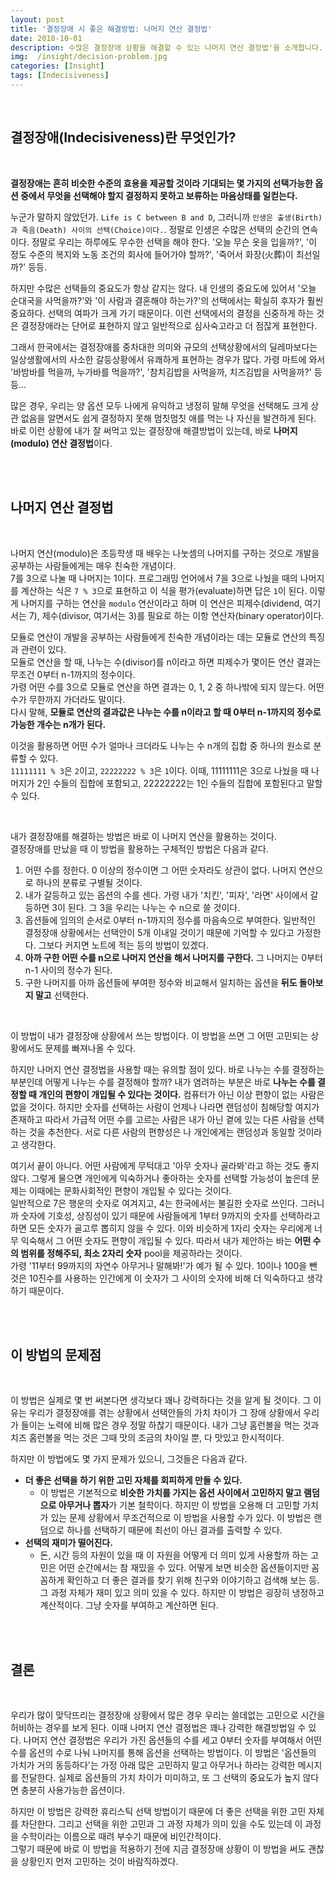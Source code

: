 ```yaml
---
layout: post
title: '결정장애 시 좋은 해결방법: 나머지 연산 결정법'
date: 2018-10-01
description: 수많은 결정장애 상황을 해결할 수 있는 나머지 연산 결정법'을 소개합니다.
img:  /insight/decision-problem.jpg
categories: [Insight]
tags: [Indecisiveness]
---
```



<br>

## 결정장애(Indecisiveness)란 무엇인가?

<br>

**결정장애는 흔히 비슷한 수준의 효용을 제공할 것이라 기대되는 몇 가지의 선택가능한 옵션 중에서 무엇을 선택해야 할지 결정하지 못하고 보류하는 마음상태를 일컫는다.**  

누군가 말하지 않았던가. `Life is C between B and D`, 그러니까 `인생은 출생(Birth)과 죽음(Death) 사이의 선택(Choice)이다.`. 정말로 인생은 수많은 선택의 순간의 연속이다. 정말로 우리는 하루에도 무수한 선택을 해야 한다. '오늘 무슨 옷을 입을까?', '이 정도 수준의 복지와 노동 조건의 회사에 들어가야 할까?', '죽어서 화장(火葬)이 최선일까?' 등등.    

하지만 수많은 선택들의 중요도가 항상 같지는 않다. 내 인생의 중요도에 있어서 '오늘 순대국을 사먹을까?'와 '이 사람과 결혼해야 하는가?'의 선택에서는 확실히 후자가 훨씬 중요하다. 선택의 여파가 크게 가기 때문이다. 이런 선택에서의 결정을 신중하게 하는 것은 결정장애라는 단어로 표현하지 않고 일반적으로 심사숙고라고 더 점잖게 표현한다.

그래서 한국에서는 결정장애를 중차대한 의미와 규모의 선택상황에서의 딜레마보다는 일상생활에서의 사소한 갈등상황에서 유쾌하게 표현하는 경우가 많다. 가령 마트에 와서 '바밤바를 먹을까, 누가바를 먹을까?', '참치김밥을 사먹을까, 치즈김밥을 사먹을까?' 등등...  

많은 경우, 우리는 양 옵션 모두 나에게 유익하고 냉정히 말해 무엇을 선택해도 크게 상관 없음을 알면서도 쉽게 결정하지 못해 멈칫멈칫 애를 먹는 나 자신을 발견하게 된다. 바로 이런 상황에 내가 잘 써먹고 있는 결정장애 해결방법이 있는데, 바로 **나머지(modulo) 연산 결정법**이다.


<br>
<br>

## 나머지 연산 결정법

<br>

나머지 연산(modulo)은 초등학생 때 배우는 나눗셈의 나머지를 구하는 것으로 개발을 공부하는 사람들에게는 매우 친숙한 개념이다.  
7를 3으로 나눌 때 나머지는 1이다. 프로그래밍 언어에서 7을 3으로 나눴을 때의 나머지를 계산하는 식은 `7 % 3`으로 표현하고 이 식을 평가(evaluate)하면 답은 `1`이 된다. 이렇게 나머지를 구하는 연산을 `modulo` 연산이라고 하며 이 연산은 피제수(dividend, 여기서는 7), 제수(divisor, 여기서는 3)를 필요로 하는 이항 연산자(binary operator)이다.  

모듈로 연산이 개발을 공부하는 사람들에게 친숙한 개념이라는 데는 모듈로 연산의 특징과 관련이 있다.   
모듈로 연산을 할 때, 나누는 수(divisor)를 n이라고 하면 피제수가 몇이든 연산 결과는 무조건 0부터 n-1까지의 정수이다.  
가령 어떤 수를 3으로 모듈로 연산을 하면 결과는 0, 1, 2 중 하나밖에 되지 않는다. 어떤 수가 무한까지 가더라도 말이다.  
다시 말해, **모듈로 연산의 결과값은 나누는 수를 n이라고 할 때 0부터 n-1까지의 정수로 가능한 개수는 n개가 된다.**  

이것을 활용하면 어떤 수가 얼마나 크더라도 나누는 수 n개의 집합 중 하나의 원소로 분류할 수 있다.  
`11111111 % 3`은 `2`이고, `22222222 % 3`은 `1`이다. 이때, 11111111은 3으로 나눴을 때 나머지가 2인 수들의 집합에 포함되고, 22222222는 1인 수들의 집합에 포함된다고 말할 수 있다.  

<br>

내가 결정장애를 해결하는 방법은 바로 이 나머지 연산을 활용하는 것이다.  
결정장애를 만났을 때 이 방법을 활용하는 구체적인 방법은 다음과 같다.

1. 어떤 수를 정한다. 0 이상의 정수이면 그 어떤 숫자라도 상관이 없다. 나머지 연산으로 하나의 분류로 구별될 것이다.
1. 내가 갈등하고 있는 옵션의 수를 센다. 가령 내가 '치킨', '피자', '라면' 사이에서 갈등하면 3이 된다. 그 3을 우리는 나누는 수 n으로 쓸 것이다.
1. 옵션들에 임의의 순서로 0부터 n-1까지의 정수를 마음속으로 부여한다. 일반적인 결정장애 상황에서는 선택안이 5개 이내일 것이기 때문에 기억할 수 있다고 가정한다. 그보다 커지면 노트에 적는 등의 방법이 있겠다.
1. **아까 구한 어떤 수를 n으로 나머지 연산을 해서 나머지를 구한다.** 그 나머지는 0부터 n-1 사이의 정수가 된다.
1. 구한 나머지를 아까 옵션들에 부여한 정수와 비교해서 일치하는 옵션을 **뒤도 돌아보지 말고** 선택한다.

<br>

이 방법이 내가 결정장애 상황에서 쓰는 방법이다. 이 방법을 쓰면 그 어떤 고민되는 상황에서도 문제를 빠져나올 수 있다.  


하지만 나머지 연산 결정법을 사용할 때는 유의할 점이 있다. 바로 나누는 수를 결정하는 부분인데 어떻게 나누는 수를 결정해야 할까? 내가 염려하는 부분은 바로 **나누는 수를 결정할 때 개인의 편향이 개입될 수 있다는 것이다.** 컴퓨터가 아닌 이상 편향이 없는 사람은 없을 것이다. 하지만 숫자를 선택하는 사람이 언제나 나라면 랜덤성이 침해당할 여지가 존재하고 따라서 가급적 어떤 수를 고르는 사람은 내가 아닌 곁에 있는 다른 사람을 선택하는 것을 추천한다. 서로 다른 사람의 편향성은 나 개인에게는 랜덤성과 동일할 것이라고 생각한다.    

여기서 끝이 아니다. 어떤 사람에게 무턱대고 '아무 숫자나 골라봐'라고 하는 것도 좋지 않다. 그렇게 물으면 개인에게 익숙하거나 좋아하는 숫자를 선택할 가능성이 높은데 문제는 이때에는 문화사회적인 편향이 개입될 수 있다는 것이다.  
일반적으로 7은 행운의 숫자로 여겨지고, 4는 한국에서는 불길한 숫자로 쓰인다. 그러니까 숫자에 기호성, 상징성이 있기 때문에 사람들에게 1부터 9까지의 숫자를 선택하라고 하면 모든 숫자가 골고루 뽑히지 않을 수 있다. 이와 비슷하게 1자리 숫자는 우리에게 너무 익숙해서 그 어떤 숫자도 편향이 개입될 수 있다. 따라서 내가 제안하는 바는 **어떤 수의 범위를 정해주되, 최소 2자리 숫자** pool을 제공하라는 것이다.  
가령 '11부터 99까지의 자연수 아무거나 말해봐!'가 예가 될 수 있다. 10이나 100을 뺀 것은 10진수를 사용하는 인간에게 이 숫자가 그 사이의 숫자에 비해 더 익숙하다고 생각하기 때문이다.  


<br>
<br>

## 이 방법의 문제점

<br>

이 방법은 실제로 몇 번 써본다면 생각보다 꽤나 강력하다는 것을 알게 될 것이다. 그 이유는 우리가 결정장애를 겪는 상황에서 선택안들의 가치 차이가 그 장애 상황에서 우리가 들이는 노력에 비해 많은 경우 정말 하찮기 때문이다. 내가 그냥 홈런볼을 먹는 것과 치즈 홈런볼을 먹는 것은 그때 맛의 조금의 차이일 뿐, 다 맛있고 한시적이다.  

하지만 이 방법에도 몇 가지 문제가 있으니, 그것들은 다음과 같다.

* **더 좋은 선택을 하기 위한 고민 자체를 회피하게 만들 수 있다.**
  - 이 방법은 기본적으로 **비슷한 가치를 가지는 옵션 사이에서 고민하지 말고 램덤으로 아무거나 뽑자**가 기본 철학이다. 하지만 이 방법을 오용해 더 고민할 가치가 있는 문제 상황에서 무조건적으로 이 방법을 사용할 수가 있다. 이 방법은 랜덤으로 하나를 선택하기 때문에 최선이 아닌 결과를 출력할 수 있다.
* **선택의 재미가 떨어진다.**
  - 돈, 시간 등의 자원이 있을 때 이 자원을 어떻게 더 의미 있게 사용할까 하는 고민은 어떤 순간에서는 참 재밌을 수 있다. 어떻게 보면 비슷한 옵션들이지만 꼼꼼하게 확인하고 더 좋은 결과를 찾기 위해 친구와 이야기하고 검색해 보는 등. 그 과정 자체가 재미 있고 의미 있을 수 있다. 하지만 이 방법은 굉장히 냉정하고 계산적이다. 그냥 숫자를 부여하고 계산하면 된다. 

<br>
<Br>

## 결론

<br>

우리가 많이 맞닥뜨리는 결정장애 상황에서 많은 경우 우리는 쓸데없는 고민으로 시간을 허비하는 경우를 보게 된다. 이때 나머지 연산 결정법은 꽤나 강력한 해결방법일 수 있다. 나머지 연산 결정법은 우리가 가진 옵션들의 수를 세고 0부터 숫자를 부여해서 어떤 수를 옵션의 수로 나눠 나머지를 통해 옵션을 선택하는 방법이다. 이 방법은 '옵션들의 가치가 거의 동등하다'는 가정 아래 많은 고민하지 말고 아무거나 하라는 강력한 메시지를 전달한다. 실제로 옵션들의 가치 차이가 미미하고, 또 그 선택의 중요도가 높지 않다면 충분히 사용가능한 옵션이다.  

하지만 이 방법은 강력한 휴리스틱 선택 방법이기 때문에 더 좋은 선택을 위한 고민 자체를 차단한다. 그리고 선택을 위한 고민과 그 과정 자체가 의미 있을 수도 있는데 이 과정을 수학이라는 이름으로 때려 부수기 때문에 비인간적이다.  
그렇기 때문에 바로 이 방법을 적용하기 전에 지금 결정장애 상황이 이 방법을 써도 괜찮을 상황인지 먼저 고민하는 것이 바람직하겠다.

